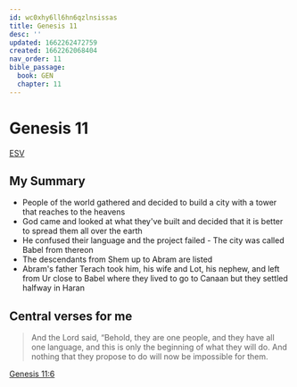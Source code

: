 ```yaml
---
id: wc0xhy6ll6hn6qzlnsissas
title: Genesis 11
desc: ''
updated: 1662262472759
created: 1662262068404
nav_order: 11
bible_passage:
  book: GEN
  chapter: 11
---
```

# Genesis 11

[ESV](https://www.biblegateway.com/passage/?search=genesis+11&version=ESV)

## My Summary
- People of the world gathered and decided to build a city with a tower that reaches to the heavens
- God came and looked at what they've built and decided that it is better to spread them all over the earth
- He confused their language and the project failed - The city was called Babel from thereon
- The descendants from Shem up to Abram are listed
- Abram's father Terach took him, his wife and Lot, his nephew, and left from Ur close to Babel where they lived to go
  to Canaan but they settled halfway in Haran

## Central verses for me
> And the Lord said, “Behold, they are one people, and they have all one language, and this is only the beginning of
what they will do. And nothing that they propose to do will now be impossible for them.

[Genesis 11:6](https://www.biblegateway.com/passage/?search=Genesis+11%3A6&version=ESV)
